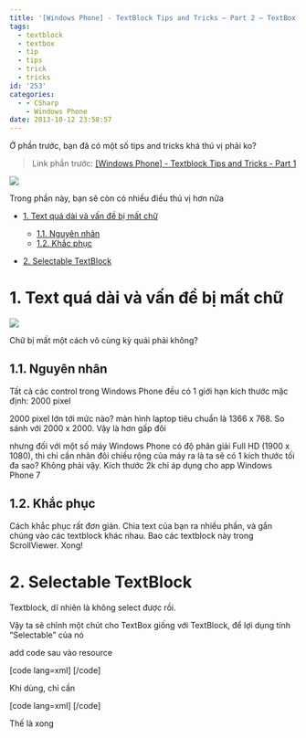 ```yaml
---
title: '[Windows Phone] - TextBlock Tips and Tricks – Part 2 – TextBox too'
tags:
  - textblock
  - textbox
  - tip
  - tips
  - trick
  - tricks
id: '253'
categories:
  - - CSharp
    - Windows Phone
date: 2013-10-12 23:58:57
---
```


Ở phần trước, bạn đã có một số tips and tricks khá thú vị phải ko?

> Link phần trước: [\[Windows Phone\] - Textblock Tips and Tricks - Part 1](https://wp.me/p1V2Tb-43)

![](https://farm8.staticflickr.com/7407/10135898285_7ea60ebd9a_o.png)

Trong phần này, bạn sẽ còn có nhiều điều thú vị hơn nữa
<!-- more -->
*   [1. Text quá dài và vấn đề bị mất chữ](#1-text-quá-dài-và-vấn-đề-bị-mất-chữ)
    
    *   [1.1. Nguyên nhân](#11-nguyên-nhân)
    *   [1.2. Khắc phục](#12-khắc-phục)
*   [2. Selectable TextBlock](#2-selectable-textblock)

# 1. Text quá dài và vấn đề bị mất chữ

![](https://farm3.staticflickr.com/2834/10238287965_30e435db37_o.png)

Chữ bị mất một cách vô cùng kỳ quái phải không?

## 1.1. Nguyên nhân

Tất cả các control trong Windows Phone đều có 1 giới hạn kích thước mặc định: 2000 pixel

2000 pixel lớn tới mức nào? màn hình laptop tiêu chuẩn là 1366 x 768. So sánh với 2000 x 2000. Vậy là hơn gấp đôi

nhưng đối với một số máy Windows Phone có độ phân giải Full HD (1900 x 1080), thì chỉ cần nhân đôi chiều rộng của máy ra là ta sẽ có 1 kích thước tối đa sao? Không phải vậy. Kích thước 2k chỉ áp dụng cho app Windows Phone 7

## 1.2. Khắc phục

Cách khắc phục rất đơn giản. Chia text của bạn ra nhiều phần, và gắn chúng vào các textblock khác nhau. Bao các textblock này trong ScrollViewer. Xong!

# 2. Selectable TextBlock

Textblock, dĩ nhiên là không select được rồi.

Vậy ta sẽ chỉnh một chút cho TextBox giống với TextBlock, để lợi dụng tính “Selectable” của nó

add code sau vào resource

\[code lang=xml\] <Style x:Key="TextBoxStyle1" TargetType="TextBox"> <Setter Property="Background" Value="{StaticResource PhoneBackgroundBrush}" /> <Setter Property="Foreground" Value="{StaticResource PhoneForegroundBrush}" /> <Setter Property="BorderBrush" Value="{StaticResource PhoneBackgroundBrush}" /> <Setter Property="SelectionBackground" Value="{StaticResource PhoneAccentBrush}" /> <Setter Property="SelectionForeground" Value="{StaticResource PhoneTextBoxSelectionForegroundBrush}" /> <Setter Property="Template"> <Setter.Value> <ControlTemplate TargetType="TextBox"> <Grid Background="Transparent"> <VisualStateManager.VisualStateGroups> <VisualStateGroup x:Name="CommonStates"> <VisualState x:Name="ReadOnly"> <Storyboard> <ObjectAnimationUsingKeyFrames Storyboard.TargetName="EnabledBorder" Storyboard.TargetProperty="Visibility"> <DiscreteObjectKeyFrame KeyTime="0"> <DiscreteObjectKeyFrame.Value> <Visibility>Collapsed</Visibility> </DiscreteObjectKeyFrame.Value> </DiscreteObjectKeyFrame> </ObjectAnimationUsingKeyFrames> <ObjectAnimationUsingKeyFrames Storyboard.TargetName="DisabledOrReadonlyBorder" Storyboard.TargetProperty="Visibility"> <DiscreteObjectKeyFrame KeyTime="0"> <DiscreteObjectKeyFrame.Value> <Visibility>Visible</Visibility> </DiscreteObjectKeyFrame.Value> </DiscreteObjectKeyFrame> </ObjectAnimationUsingKeyFrames> <ObjectAnimationUsingKeyFrames Storyboard.TargetName="DisabledOrReadonlyBorder" Storyboard.TargetProperty="Background"> <DiscreteObjectKeyFrame KeyTime="0" Value="{StaticResource PhoneBackgroundBrush}" /> </ObjectAnimationUsingKeyFrames> <ObjectAnimationUsingKeyFrames Storyboard.TargetName="DisabledOrReadonlyBorder" Storyboard.TargetProperty="BorderBrush"> <DiscreteObjectKeyFrame KeyTime="0" Value="{StaticResource PhoneBackgroundBrush}" /> </ObjectAnimationUsingKeyFrames> <ObjectAnimationUsingKeyFrames Storyboard.TargetName="DisabledOrReadonlyContent" Storyboard.TargetProperty="Foreground"> <DiscreteObjectKeyFrame KeyTime="0" Value="{StaticResource PhoneForegroundBrush}" /> </ObjectAnimationUsingKeyFrames> </Storyboard> </VisualState> </VisualStateGroup> </VisualStateManager.VisualStateGroups> <Border x:Name="EnabledBorder" Margin="{StaticResource PhoneTouchTargetOverhang}" Background="{TemplateBinding Background}" BorderBrush="{TemplateBinding BorderBrush}" BorderThickness="{TemplateBinding BorderThickness}"> <ContentControl x:Name="ContentElement" Margin="{StaticResource PhoneTextBoxInnerMargin}" HorizontalContentAlignment="Stretch" VerticalContentAlignment="Stretch" BorderThickness="0" Padding="{TemplateBinding Padding}" /> </Border> <Border x:Name="DisabledOrReadonlyBorder" Margin="{StaticResource PhoneTouchTargetOverhang}" Background="Transparent" BorderBrush="{StaticResource PhoneDisabledBrush}" BorderThickness="{TemplateBinding BorderThickness}" Visibility="Collapsed"> <TextBox x:Name="DisabledOrReadonlyContent" Background="Transparent" FontFamily="{TemplateBinding FontFamily}" FontSize="{TemplateBinding FontSize}" FontStyle="{TemplateBinding FontStyle}" FontWeight="{TemplateBinding FontWeight}" Foreground="{StaticResource PhoneDisabledBrush}" IsReadOnly="True" SelectionBackground="{TemplateBinding SelectionBackground}" SelectionForeground="{TemplateBinding SelectionForeground}" Template="{StaticResource PhoneDisabledTextBoxTemplate}" Text="{TemplateBinding Text}" TextAlignment="{TemplateBinding TextAlignment}" TextWrapping="{TemplateBinding TextWrapping}" /> </Border> </Grid> </ControlTemplate> </Setter.Value> </Setter> </Style> \[/code\]

Khi dùng, chỉ cần

\[code lang=xml\] <TextBox x:Name="testTextBox" IsReadOnly="True" Style="{StaticResource TextBoxStyle1}" Text="Hello world, afdafkj aflaskfjalk lakfaljfklak lfjlaksfjlask jfldsj lskadjfl dslfj lasjf lkasjfl" TextWrapping="Wrap" /> \[/code\]

Thế là xong